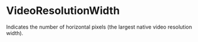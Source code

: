 VideoResolutionWidth
====================

Indicates the number of horizontal pixels (the largest native video resolution width).
